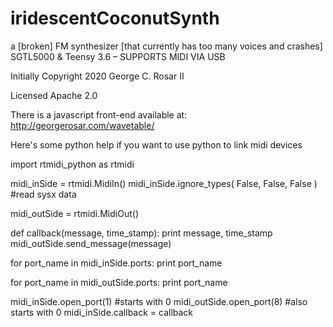 # iridescentCoconutSynth
a [broken] FM synthesizer [that currently has too many voices and crashes] SGTL5000 & Teensy 3.6 – SUPPORTS MIDI VIA USB


Initially Copyright 2020 George C. Rosar II

Licensed Apache 2.0

There is a javascript front-end available at: 
http://georgerosar.com/wavetable/


Here's some python help if you want to use python to link midi devices


import rtmidi_python as rtmidi

midi_inSide = rtmidi.MidiIn()
midi_inSide.ignore_types( False, False, False ) #read sysx data

midi_outSide = rtmidi.MidiOut()

def callback(message, time_stamp):
	print message, time_stamp
	midi_outSide.send_message(message)

for port_name in midi_inSide.ports:
	print port_name

for port_name in midi_outSide.ports:
	print port_name

midi_inSide.open_port(1)    #starts with 0
midi_outSide.open_port(8)   #also starts with 0
midi_inSide.callback = callback

